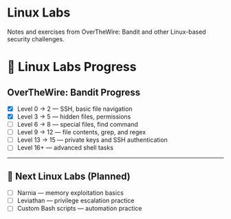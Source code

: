 # Linux Labs
Notes and exercises from OverTheWire: Bandit and other Linux-based security challenges.

# 🐧 Linux Labs Progress

## OverTheWire: Bandit Progress
- [x] Level 0 → 2 — SSH, basic file navigation
- [x] Level 3 → 5 — hidden files, permissions
- [ ] Level 6 → 8 — special files, find command
- [ ] Level 9 → 12 — file contents, grep, and regex
- [ ] Level 13 → 15 — private keys and SSH authentication
- [ ] Level 16+ — advanced shell tasks

---

## 🧰 Next Linux Labs (Planned)
- [ ] Narnia — memory exploitation basics  
- [ ] Leviathan — privilege escalation practice  
- [ ] Custom Bash scripts — automation practice
